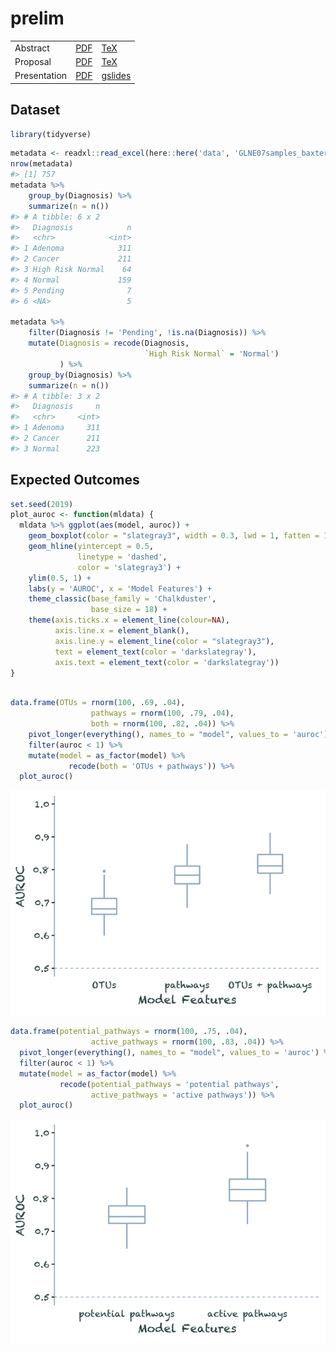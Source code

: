 
<!-- README.md is generated from README.Rmd. Please edit that file -->

# prelim

<!-- badges: start -->

<!-- badges: end -->

|              |                                |                                                                                                                 |
| ------------ | ------------------------------ | --------------------------------------------------------------------------------------------------------------- |
| Abstract     | [PDF](docs/abstract.pdf)       | [TeX](submission/abstract.tex)                                                                                  |
| Proposal     | [PDF](docs/proposal.pdf)       | [TeX](submission/proposal.tex)                                                                                  |
| Presentation | [PDF](docs/prelim_2020-08.pdf) | [gslides](https://docs.google.com/presentation/d/19kXLBr-lk_3Wva_raEzOGOYW2AH-GfA2ngcSSdOFJlY/edit?usp=sharing) |

## Dataset

``` r
library(tidyverse)
```

``` r
metadata <- readxl::read_excel(here::here('data', 'GLNE07samples_baxter.xlsx'))
nrow(metadata)
#> [1] 757
metadata %>% 
    group_by(Diagnosis) %>% 
    summarize(n = n())
#> # A tibble: 6 x 2
#>   Diagnosis            n
#>   <chr>            <int>
#> 1 Adenoma            311
#> 2 Cancer             211
#> 3 High Risk Normal    64
#> 4 Normal             159
#> 5 Pending              7
#> 6 <NA>                 5

metadata %>%
    filter(Diagnosis != 'Pending', !is.na(Diagnosis)) %>% 
    mutate(Diagnosis = recode(Diagnosis,  
                              `High Risk Normal` = 'Normal')
           ) %>% 
    group_by(Diagnosis) %>% 
    summarize(n = n())
#> # A tibble: 3 x 2
#>   Diagnosis     n
#>   <chr>     <int>
#> 1 Adenoma     311
#> 2 Cancer      211
#> 3 Normal      223
```

## Expected Outcomes

``` r
set.seed(2019)
plot_auroc <- function(mldata) {
  mldata %>% ggplot(aes(model, auroc)) +
    geom_boxplot(color = "slategray3", width = 0.3, lwd = 1, fatten = 1) +
    geom_hline(yintercept = 0.5, 
               linetype = 'dashed',
               color = 'slategray3') +
    ylim(0.5, 1) +
    labs(y = 'AUROC', x = 'Model Features') +
    theme_classic(base_family = 'Chalkduster', 
                  base_size = 18) + 
    theme(axis.ticks.x = element_line(colour=NA),
          axis.line.x = element_blank(),
          axis.line.y = element_line(color = "slategray3"),
          text = element_text(color = 'darkslategray'),
          axis.text = element_text(color = 'darkslategray'))
}
```

``` r

data.frame(OTUs = rnorm(100, .69, .04),
                  pathways = rnorm(100, .79, .04),
                  both = rnorm(100, .82, .04)) %>% 
    pivot_longer(everything(), names_to = "model", values_to = 'auroc') %>% 
    filter(auroc < 1) %>% 
    mutate(model = as_factor(model) %>% 
             recode(both = 'OTUs + pathways')) %>% 
  plot_auroc()
```

![](figures/auroc_tax-1.png)<!-- -->

``` r
data.frame(potential_pathways = rnorm(100, .75, .04),
                  active_pathways = rnorm(100, .83, .04)) %>% 
  pivot_longer(everything(), names_to = "model", values_to = 'auroc') %>%
  filter(auroc < 1) %>% 
  mutate(model = as_factor(model) %>% 
           recode(potential_pathways = 'potential pathways',
                  active_pathways = 'active pathways')) %>% 
  plot_auroc()
```

![](figures/auroc_metab-1.png)<!-- -->
